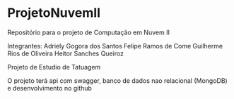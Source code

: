 # ProjetoNuvemII
Repositório para o projeto de Computação em Nuvem II

Integrantes:
Adriely Gogora dos Santos
Felipe Ramos de Come
Guilherme Rios de Oliveira
Heitor Sanches Queiroz

Projeto de Estudio de Tatuagem

O projeto terá api com swagger, banco de dados nao relacional (MongoDB) e desenvolvimento no github
